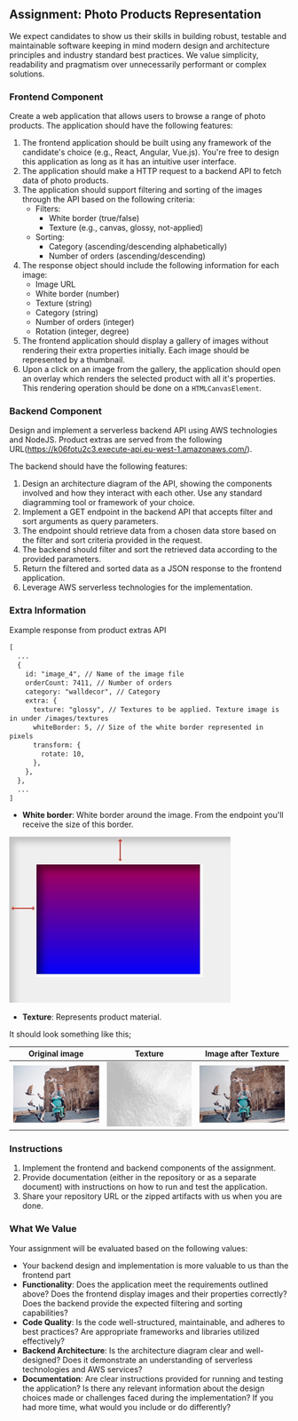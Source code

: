 ## **Assignment: Photo Products Representation**

We expect candidates to show us their skills in building robust, testable and maintainable software keeping in mind modern design and architecture principles and industry standard best practices. We value simplicity, readability and pragmatism over unnecessarily performant or complex solutions.

### **Frontend Component**

Create a web application that allows users to browse a range of photo products. The application should have the following features:

1. The frontend application should be built using any framework of the candidate's choice (e.g., React, Angular, Vue.js). You're free to design this application as long as it has an intuitive user interface.
2. The application should make a HTTP request to a backend API to fetch data of photo products.
3. The application should support filtering and sorting of the images through the API based on the following criteria:
   - Filters:
     - White border (true/false)
     - Texture (e.g., canvas, glossy, not-applied)
   - Sorting:
     - Category (ascending/descending alphabetically)
     - Number of orders (ascending/descending)
4. The response object should include the following information for each image:
   - Image URL
   - White border (number)
   - Texture (string)
   - Category (string)
   - Number of orders (integer)
   - Rotation (integer, degree)
5. The frontend application should display a gallery of images without rendering their extra properties initially. Each image should be represented by a thumbnail.
6. Upon a click on an image from the gallery, the application should open an overlay which renders the selected product with all it's properties. This rendering operation should be done on a `HTMLCanvasElement`.

### **Backend Component**

Design and implement a serverless backend API using AWS technologies and NodeJS. Product extras are served from the following URL(https://k06fotu2c3.execute-api.eu-west-1.amazonaws.com/).

The backend should have the following features:

1. Design an architecture diagram of the API, showing the components involved and how they interact with each other. Use any standard diagramming tool or framework of your choice.
2. Implement a GET endpoint in the backend API that accepts filter and sort arguments as query parameters.
3. The endpoint should retrieve data from a chosen data store based on the filter and sort criteria provided in the request.
4. The backend should filter and sort the retrieved data according to the provided parameters.
5. Return the filtered and sorted data as a JSON response to the frontend application.
6. Leverage AWS serverless technologies for the implementation.

### **Extra Information**
  Example response from product extras API
  ```
  [
    ...
    {
      id: "image_4", // Name of the image file
      orderCount: 7411, // Number of orders
      category: "walldecor", // Category
      extra: {
        texture: "glossy", // Textures to be applied. Texture image is in under /images/textures
        whiteBorder: 5, // Size of the white border represented in pixels
        transform: {
          rotate: 10,
        },
      },
    },
    ...
  ]
  ```

 * **White border**: White border around the image. From the endpoint you'll receive the size of this border.

![](image_white_border.jpeg)

 * **Texture**: Represents product material.

  It should look something like this;

  | Original image | Texture | Image after Texture
  |----------------|---------|--------------------
  ![](image_without_texture.png)|![](texture.png)|![](image_with_texture.png)

### **Instructions**

1. Implement the frontend and backend components of the assignment.
2. Provide documentation (either in the repository or as a separate document) with instructions on how to run and test the application.
3. Share your repository URL or the zipped artifacts with us when you are done.

### **What We Value**

Your assignment will be evaluated based on the following values:

- Your backend design and implementation is more valuable to us than the frontend part
- **Functionality**: Does the application meet the requirements outlined above? Does the frontend display images and their properties correctly? Does the backend provide the expected filtering and sorting capabilities?
- **Code Quality**: Is the code well-structured, maintainable, and adheres to best practices? Are appropriate frameworks and libraries utilized effectively?
- **Backend Architecture**: Is the architecture diagram clear and well-designed? Does it demonstrate an understanding of serverless technologies and AWS services?
- **Documentation**: Are clear instructions provided for running and testing the application? Is there any relevant information about the design choices made or challenges faced during the implementation? If you had more time, what would you include or do differently? 